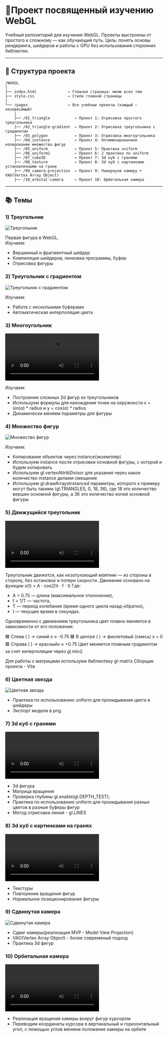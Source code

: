 # 🎨Проект посвященный изучению WebGL

Учебный репозиторий для изучения WebGL.
Проекты выстроены от простого к сложному — как обучающий путь. 
Цель: понять основы рендеринга, шейдеров и работы с GPU без использования сторонних библиотек.

---

## 📁 Структура проекта
```
/WebGL
│
├── index.html              ← Главная страница: меню всех тем
├── style.css               ← Стили главной страницы
│
└── /pages                  ← Все учебные проекты (каждый — независимый)
    │
    ├── /01_triangle           ← Проект 1: Отрисовка простого треугольника
    ├── /02_triangle-gradient  ← Проект 2: Отрисовка треугольника с градиентом
    ├── /03_polygon            ← Проект 3: Отрисовка многоугольника
    ├── /04_instance           ← Проект 4: Оптимизированное копирование множества фигур
    ├── /05_uniform            ← Проект 5: Практика uniform
    ├── /06_uniform2           ← Проект 6: 2 практика по uniform
    ├── /07_cube3D             ← Проект 7: 3d куб с гранями
    ├── /08_texture            ← Проект 8: 3d куб с картинками установленными на грани
    ├── /09_camera-projection  ← Проект 9: Повернули камеру + VAO(Vertex Array Object)
    ├── /10_orbital-camera     ← Проект 10: Орбитальная камера
```
---

## 📚 Темы

### 1) Треугольник

![Треугольник](assets_readme/img/1.png)

Первая фигура в WebGL.  
Изучаем:
- Вершинный и фрагментный шейдер
- Компиляция шейдеров, линковка программы, буфер
- Отрисовка фигуры

### 2) Треугольник с градиентом 

![Треугольник с градиентом](assets_readme/img/2.png)

Изучаем:
- Работа с несколькими буферами
- Автоматическая интерполяция цвета

### 3) Многоугольник

![Многоугольник](assets_readme/video/3.mp4)

Изучаем:
- Построение сложных 2d фигур из треугольников
- Используем формулы для нахождения точек на окружности x = sin(α) * radius и y = cos(α) * radius
- Динамически меняем параметры для фигуры

### 4) Множество фигур

![Множество фигур](assets_readme/img/4.png)

Изучаем: 
- Копирование объектов через instance(экземпляр)
- Используем instance после отрисовки основной фигуры, с которой и будем копировать
- Используем gl.vertexAttribDivisor для указания через какое количество instance делаем смещение
- Используем gl.drawArraysInstanced параметры, которого к примеру могут быть такими (gl.TRIANGLES, 0, 18, 36), где 18 это количество вершин основной фигуры, а 36 это количество копий основной фигуры

### 5) Движущийся треугольник

![Движущийся треугольник](assets_readme/video/5.mp4)

Треугольник движется, как *незатухающий маятник* — из стороны в сторону, без остановок и потери скорости. Движение основано на функции x(t) = A ⋅ cos(2π ⋅ f ⋅ t)
Где:
- A = 0.75 — длина (максимальное отклонение),
- f = 1/T — частота,
- T — период колебания (время одного цикла назад-обратно),
- t — текущее время в секундах.

Одновременно с движением треугольника цвет плавно меняется в зависимости от его положения:

🟦 Слева ( ) → синий x ≈ -0.75
🟪 В центре ( ) → фиолетовый (смесь) x = 0
🟥 Справа ( ) → красныйx ≈ +0.75
Цвет меняется плавным градиентом за счет интерполяции через gl.mix()

Для работы с матрицами используем библиотеку gl-matrix
Сборщик проекта - Vite 

### 6) Цветная звезда

![Цветная звезда](assets_readme/img/6.png)

- Практика по использованию uniform для прокидывания цвета в шейдеры
- Экспорт модели в png 

### 7) 3d куб с гранями

![3d куб с гранями](assets_readme/video/7.mp4)

- 3d фигура
- Матрица вращения
- Проверка глубины gl.enable(gl.DEPTH_TEST);
- Практика по использованию uniform для прокидывания разных цветов в разные буферы фигур
- Метод отрисовки линий - gl.LINES

### 8) 3d куб с картинками на гранях

![3d куб с картинками на гранях](assets_readme/video/8.mp4)

- Текстуры
- Повторение вращения фигур
- Нормальное позиционирование фигуры 

### 9) Сдвинутая камера

![Сдвинутая камера](assets_readme/img/9.png)

- Сдвиг камеры(реализация MVP - Model View Projection)
- VAO(Vertex Array Object) - более современый подход 
- Практика 3d фигур

### 10) Орбитальная камера

![Орбитальная камера](assets_readme/video/10.mp4)

- Реализация вращения камеры вокруг фигур курсором
- Переводим координаты курсора в вертикальный и горизонтальный угол, с помощью углов меняем положение камеры на орбите